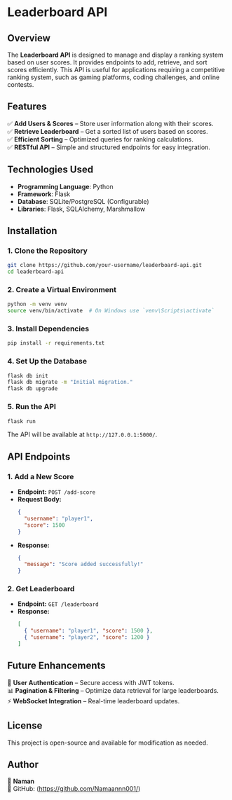 # Leaderboard API

## Overview

The **Leaderboard API** is designed to manage and display a ranking system based on user scores. It provides endpoints to add, retrieve, and sort scores efficiently. This API is useful for applications requiring a competitive ranking system, such as gaming platforms, coding challenges, and online contests.

## Features

✅ **Add Users & Scores** – Store user information along with their scores.  
✅ **Retrieve Leaderboard** – Get a sorted list of users based on scores.  
✅ **Efficient Sorting** – Optimized queries for ranking calculations.  
✅ **RESTful API** – Simple and structured endpoints for easy integration.  

## Technologies Used

- **Programming Language**: Python
- **Framework**: Flask
- **Database**: SQLite/PostgreSQL (Configurable)
- **Libraries**: Flask, SQLAlchemy, Marshmallow

## Installation

### 1. Clone the Repository
```bash
git clone https://github.com/your-username/leaderboard-api.git
cd leaderboard-api
```

### 2. Create a Virtual Environment
```bash
python -m venv venv
source venv/bin/activate  # On Windows use `venv\Scripts\activate`
```

### 3. Install Dependencies
```bash
pip install -r requirements.txt
```

### 4. Set Up the Database
```bash
flask db init
flask db migrate -m "Initial migration."
flask db upgrade
```

### 5. Run the API
```bash
flask run
```

The API will be available at `http://127.0.0.1:5000/`.

## API Endpoints

### 1. Add a New Score
- **Endpoint:** `POST /add-score`
- **Request Body:**
  ```json
  {
    "username": "player1",
    "score": 1500
  }
  ```
- **Response:**
  ```json
  {
    "message": "Score added successfully!"
  }
  ```

### 2. Get Leaderboard
- **Endpoint:** `GET /leaderboard`
- **Response:**
  ```json
  [
    { "username": "player1", "score": 1500 },
    { "username": "player2", "score": 1200 }
  ]
  ```

## Future Enhancements

🚀 **User Authentication** – Secure access with JWT tokens.  
📊 **Pagination & Filtering** – Optimize data retrieval for large leaderboards.  
⚡ **WebSocket Integration** – Real-time leaderboard updates.  

## License

This project is open-source and available for modification as needed.

## Author

👤 **Naman**   
🔗 GitHub: (https://github.com/Namaannn001/)

